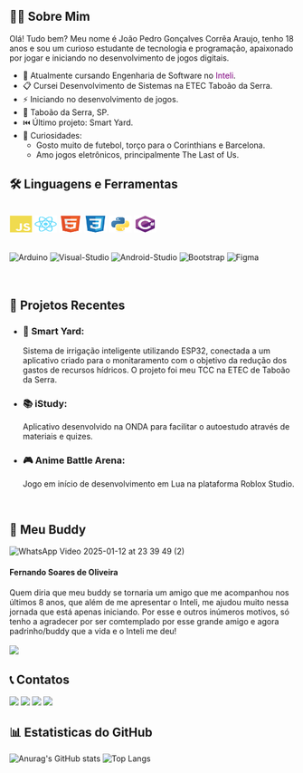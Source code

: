 <link rel="stylesheet" type='text/css' href="https://cdn.jsdelivr.net/gh/devicons/devicon@latest/devicon.min.css" />


## 👩‍💻 Sobre Mim
Olá! Tudo bem? Meu nome é João Pedro Gonçalves Corrêa Araujo, tenho 18 anos e sou um curioso estudante de tecnologia e programação, apaixonado por jogar e iniciando no desenvolvimento de jogos digitais.

- 🤖 Atualmente cursando Engenharia de Software no <a href="https://www.inteli.edu.br" style="color: purple; text-decoration: 0">Inteli</a>.
- 📋 Cursei Desenvolvimento de Sistemas na ETEC Taboão da Serra.
- ⚡ Iniciando no desenvolvimento de jogos.
- 📍 Taboão da Serra, SP.
- ⏮️ Último projeto: Smart Yard.
- 🤔 Curiosidades:
    - Gosto muito de futebol, torço para o Corinthians e Barcelona.
    - Amo jogos eletrônicos, principalmente The Last of Us.
    
## 🛠️ Linguagens e Ferramentas
  <div style="display: inline_block"><br>
  <img align="center" alt="Js" height="30" width="40" src="https://raw.githubusercontent.com/devicons/devicon/master/icons/javascript/javascript-plain.svg">
  <img align="center" alt="React" height="30" width="40" src="https://raw.githubusercontent.com/devicons/devicon/master/icons/react/react-original.svg">
  <img align="center" alt="HTML" height="30" width="40" src="https://raw.githubusercontent.com/devicons/devicon/master/icons/html5/html5-original.svg">
  <img align="center" alt="CSS" height="30" width="40" src="https://raw.githubusercontent.com/devicons/devicon/master/icons/css3/css3-original.svg">
  <img align="center" alt="Python" height="30" width="40" src="https://raw.githubusercontent.com/devicons/devicon/master/icons/python/python-original.svg">
  <img align="center" alt="Csharp" height="30" width="40" src="https://raw.githubusercontent.com/devicons/devicon/master/icons/csharp/csharp-original.svg">
  <br>
  <br>
  <br>
  <img align="center" alt="Arduino" height="30" width="40" src="https://cdn.jsdelivr.net/gh/devicons/devicon@latest/icons/arduino/arduino-original.svg" />
  <img align="center" alt="Visual-Studio" height="30" width="40" src="https://cdn.jsdelivr.net/gh/devicons/devicon@latest/icons/vscode/vscode-original.svg" />
  <img align="center" alt="Android-Studio" height="30" width="40" src="https://cdn.jsdelivr.net/gh/devicons/devicon@latest/icons/androidstudio/androidstudio-original.svg" />
  <img align="center" alt="Bootstrap" height="30" width="40" src="https://cdn.jsdelivr.net/gh/devicons/devicon@latest/icons/bootstrap/bootstrap-original-wordmark.svg" />
  <img align="center" alt="Figma" height="30" width="40" src="https://cdn.jsdelivr.net/gh/devicons/devicon@latest/icons/figma/figma-original.svg" />
</div>
<br>
<br>

## 📝 Projetos Recentes

- <h3>🌳 Smart Yard: </h3> Sistema de irrigação inteligente utilizando ESP32, conectada a um aplicativo criado para o monitaramento com o objetivo da redução dos gastos de recursos hídricos. O projeto foi meu TCC na ETEC de Taboão da Serra. 
- <h3>📚 iStudy: </h3>Aplicativo desenvolvido na ONDA para facilitar o autoestudo através de materiais e quizes. 
- <h3>🎮 Anime Battle Arena:</h3> Jogo em início de desenvolvimento em Lua na plataforma Roblox Studio.
<br>


## 🤝 Meu Buddy


![WhatsApp Video 2025-01-12 at 23 39 49 (2)](https://github.com/user-attachments/assets/e23e0bf1-1e5c-47d9-b3ea-e76992618442)
<br>
<h4>Fernando Soares de Oliveira</h4>
Quem diria que meu buddy se tornaria um amigo que me acompanhou nos últimos 8 anos, que além de me apresentar o Inteli, me ajudou muito nessa jornada que está apenas iniciando. Por esse e outros inúmeros motivos, só tenho a agradecer por ser comtemplado por esse grande amigo e agora padrinho/buddy que a vida e o Inteli me deu! 
<br>
<br>
<a href="https://www.instagram.com/joaopedrogca/" target="_blank"><img src="https://img.shields.io/badge/-GitHub-%23333?style=for-the-badge&logo=github&logoColor=white" target="_blank"></a>


## 📞 Contatos

<div> 
  <a href="https://www.youtube.com/@Jo%C3%A3oPedroGon%C3%A7alves-y4s" target="_blank"><img src="https://img.shields.io/badge/YouTube-FF0000?style=for-the-badge&logo=youtube&logoColor=white" target="_blank"></a>
  <a href="https://www.instagram.com/joaopedrogca/" target="_blank"><img src="https://img.shields.io/badge/-Instagram-%23E4405F?style=for-the-badge&logo=instagram&logoColor=white" target="_blank"></a>
  <a href="" target="_blank"><img src="https://img.shields.io/badge/Discord-7289DA?style=for-the-badge&logo=discord&logoColor=white" target="_blank"></a> 
  <a href="mailto:joao.araujo@sou.inteli.edu.br"><img src="https://img.shields.io/badge/-Gmail-%23333?style=for-the-badge&logo=gmail&logoColor=white" target="_blank"></a>

  
</div>

## 📊 Estatisticas do GitHub

    
![Anurag's GitHub stats](https://github-readme-stats.vercel.app/api?username=joaoaraujo2006&show_icons=true&theme=radical)
![Top Langs](https://github-readme-stats.vercel.app/api/top-langs/?username=anuraghazra&layout=compact&theme=radical)





